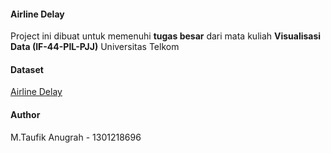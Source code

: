 #### Airline Delay
Project ini dibuat untuk memenuhi **tugas besar** dari mata kuliah **Visualisasi Data (IF-44-PIL-PJJ)** Universitas Telkom

#### Dataset
[Airline Delay](https://www.kaggle.com/datasets/eugeniyosetrov/airline-delays)

#### Author
M.Taufik Anugrah - 1301218696
